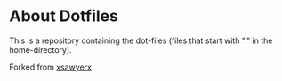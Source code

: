 About Dotfiles
==============

This is a repository containing the dot-files (files that start with "." in the home-directory).

Forked from [xsawyerx](https://github.com/xsawyerx).
